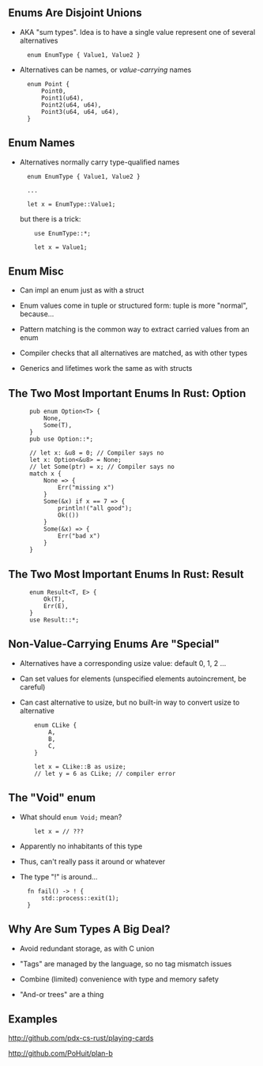 ## Enums Are Disjoint Unions

* AKA "sum types". Idea is to have a single value represent
  one of several alternatives

        enum EnumType { Value1, Value2 }

* Alternatives can be names, or *value-carrying* names

        enum Point {
            Point0,
            Point1(u64),
            Point2(u64, u64),
            Point3(u64, u64, u64),
        }

## Enum Names

* Alternatives normally carry type-qualified names

        enum EnumType { Value1, Value2 }

        ...

        let x = EnumType::Value1;

  but there is a trick:

          use EnumType::*;

          let x = Value1;
  
## Enum Misc

* Can impl an enum just as with a struct

* Enum values come in tuple or structured form: tuple is
  more "normal", because…
  
* Pattern matching is the common way to extract carried
  values from an enum
  
* Compiler checks that all alternatives are matched, as with
  other types

* Generics and lifetimes work the same as with structs

## The Two Most Important Enums In Rust: Option

          pub enum Option<T> {
              None,
              Some(T),
          }
          pub use Option::*;

          // let x: &u8 = 0; // Compiler says no
          let x: Option<&u8> = None;
          // let Some(ptr) = x; // Compiler says no
          match x {
              None => {
                  Err("missing x")
              }
              Some(&x) if x == 7 => {
                  println!("all good");
                  Ok(())
              }
              Some(&x) => {
                  Err("bad x")
              }
          }

## The Two Most Important Enums In Rust: Result

          enum Result<T, E> {
              Ok(T),
              Err(E),
          }
          use Result::*;

## Non-Value-Carrying Enums Are "Special"

* Alternatives have a corresponding usize value: default 0, 1, 2 …

* Can set values for elements (unspecified elements
  autoincrement, be careful)

* Can cast alternative to usize, but no built-in way to
  convert usize to alternative

          enum CLike {
              A,
              B,
              C,
          }

          let x = CLike::B as usize;
          // let y = 6 as CLike; // compiler error

## The "Void" enum

* What should `enum Void;` mean?

          let x = // ???

* Apparently no inhabitants of this type

* Thus, can't really pass it around or whatever

* The type "!" is around…

        fn fail() -> ! {
            std::process::exit(1);
        }

## Why Are Sum Types A Big Deal?

* Avoid redundant storage, as with C union

* "Tags" are managed by the language, so no tag mismatch
  issues
  
* Combine (limited) convenience with type and memory safety

* "And-or trees" are a thing

## Examples

<http://github.com/pdx-cs-rust/playing-cards>

<http://github.com/PoHuit/plan-b>
